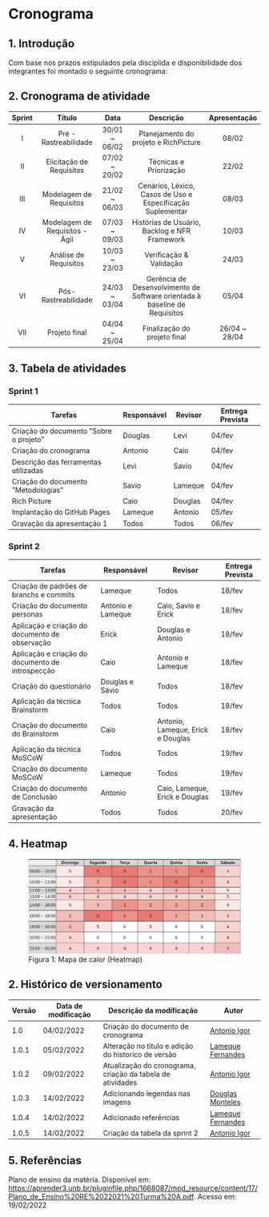 # Cronograma

## 1. Introdução

Com base nos prazos estipulados pela disciplida e disponibilidade dos integrantes foi montado o seguinte cronograma: 

## 2. Cronograma de atividade

<center>

| Sprint | Título       | Data                                           | Descrição        | Apresentação        |
| :------: | :----------: | :---------------------------------------------------: | :------------: | :------------: |
| I    | Pré - Rastreabilidade | 30/01 ~ 06/02 | Planejamento do projeto e RichPicture | 08/02 |
| II    | Elicitação de Requisitos | 07/02 ~ 20/02 | Técnicas e Priorização | 22/02 |
| III    | Modelagem de Requisitos | 21/02 ~ 06/03 | Cenários, Léxico, Casos de Uso e Especificação Suplementar | 08/03 |
| IV    | Modelagem de Requisitos - Ágil | 07/03 ~ 09/03 | Histórias de Usuário, Backlog e NFR Framework | 10/03 |
| V    | Análise de Requisitos | 10/03 ~ 23/03 | Verificação & Validação | 24/03 |
| VI    | Pós-Rastreabilidade | 24/03 ~ 03/04 | Gerência de Desenvolvimento de Software orientada à baseline de Requisitos | 05/04 |
| VII    | Projeto final | 04/04 ~ 25/04 | Finalização do projeto final | 26/04 ~ 28/04 |

</center>

## 3. Tabela de atividades
### Sprint 1

| Tarefas         | Responsável   | Revisor         | Entrega Prevista |
| --------------- | ------------- | --------------- | ---------------- |
| Criação do documento "Sobre o projeto" | Douglas       | Levi            | 04/fev           |
| Criação do cronograma      | Antonio       | Caio            | 04/fev           |
| Descrição das ferramentas utilizadas | Levi          | Savio           | 04/fev           |
| Criação do documento "Metodologias" | Savio         | Lameque         | 04/fev           |
| Rich Picture | Caio          | Douglas         | 04/fev           |
| Implantação do GitHub Pages | Lameque       | Antonio         | 05/fev           |
| Gravação da apresentação 1  | Todos         | Todos           | 06/fev           |

### Sprint 2

| Tarefas         | Responsável   | Revisor         | Entrega Prevista |
| --------------- | ------------- | --------------- | ---------------- |
| Criação de padrões de branchs e commits | Lameque | Todos | 18/fev |
| Criação do documento personas | Antonio e Lameque | Caio, Savio e Erick | 18/fev |
| Aplicação e criação do documento de observação | Erick | Douglas e Antonio | 18/fev |
| Aplicação e criação do documento de introspecção | Caio | Antonio e Lameque | 18/fev |
| Criação do questionário | Douglas e Sávio | Todos | 18/fev |
| Aplicação da técnica Brainstorm | Todos | Todos | 18/fev |
| Criação do documento do Brainstorm  | Caio | Antonio, Lameque, Erick e Douglas | 18/fev |
| Aplicação da técnica MoSCoW | Todos | Todos | 19/fev |
| Criação do documento MoSCoW | Lameque | Todos | 19/fev |
| Criação do documento de Conclusão | Antonio | Caio, Lameque, Erick e Douglas | 19/fev |
| Gravação da apresentação | Todos |  Todos  | 20/fev |

## 4. Heatmap

<figure>
  <img width="520" src="../../assets/img/heatmap.png" />
  <figcaption>Figura 1: Mapa de calor (Heatmap)</figcaption>
</figure>


## 2. Histórico de versionamento

|Versão|Data de modificação|Descrição da modificação|Autor|
|-|-|-|-|
|1.0|04/02/2022|Criação do documento de cronograma|[Antonio Igor]('https://github.com/antonioigorcarvalho')|
|1.0.1|05/02/2022|Alteração no titulo e adição do historico de versão|[Lameque Fernandes]('https://github.com/lamequefernandes')|
|1.0.2|09/02/2022| Atualização do cronograma, criação da tabela de atividades |[Antonio Igor]('https://github.com/antonioigorcarvalho')|
|1.0.3|14/02/2022| Adicionando legendas nas imagens |[Douglas Monteles]('https://github.com/douglasmonteles')|
|1.0.4|14/02/2022| Adicionado referências |[Lameque Fernandes]('https://github.com/lamequefernandes')|
|1.0.5|14/02/2022| Criação da tabela da sprint 2 |[Antonio Igor]('https://github.com/antonioigorcarvalho')|


## 5. Referências

Plano de ensino da matéria. Disponível em: <https://aprender3.unb.br/pluginfile.php/1668087/mod_resource/content/17/Plano_de_Ensino%20RE%2022021%20Turma%20A.pdf>. Acesso em: 19/02/2022
